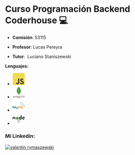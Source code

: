 # Curso Programación Backend Coderhouse 💻
- **Comisión**: 53115

- **Profesor**: Lucas Pereyra

- **Tutor**:  Luciano Staniszewski


**Lenguajes:**
- <img src="https://raw.githubusercontent.com/devicons/devicon/master/icons/javascript/javascript-original.svg" alt="javascript" width="40" height="40"/>
- <img src="https://raw.githubusercontent.com/devicons/devicon/master/icons/mongodb/mongodb-original-wordmark.svg" alt="mongodb" width="40" height="40"/>
- <img src="https://raw.githubusercontent.com/devicons/devicon/master/icons/mysql/mysql-original-wordmark.svg" alt="mysql" width="40" height="40"/>
- <img src="https://raw.githubusercontent.com/devicons/devicon/master/icons/nodejs/nodejs-original-wordmark.svg" alt="nodejs" width="40" height="40"/>






<h3 align="left">Mi Linkedin:</h3>
<p align="left">
  <a href="https://www.linkedin.com/in/valent%C3%ADn-rymaszewski-71624a221/" target="blank"><img align="center" src="https://raw.githubusercontent.com/rahuldkjain/github-profile-readme-generator/master/src/images/icons/Social/linked-in-alt.svg" alt="valentin rymaszewski" height="30" width="40" /></a>
</p>
